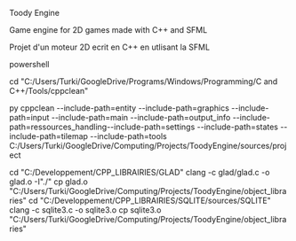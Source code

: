 Toody Engine

Game engine for 2D games made with C++ and SFML

Projet d'un moteur 2D ecrit en C++ en utlisant la SFML

powershell

cd "C:/Users/Turki/GoogleDrive/Programs/Windows/Programming/C and C++/Tools/cppclean"

py cppclean --include-path=entity --include-path=graphics --include-path=input --include-path=main --include-path=output_info --include-path=ressources_handling--include-path=settings --include-path=states --include-path=tilemap --include-path=tools C:/Users/Turki/GoogleDrive/Computing/Projects/ToodyEngine/sources/project

cd "C:/Developpement/CPP_LIBRAIRIES/GLAD"
clang -c glad/glad.c -o glad.o -I"./"
cp glad.o "C:/Users/Turki/GoogleDrive/Computing/Projects/ToodyEngine/object_libraries"
cd "C:/Developpement/CPP_LIBRAIRIES/SQLITE/sources/SQLITE"
clang -c sqlite3.c -o sqlite3.o
cp sqlite3.o "C:/Users/Turki/GoogleDrive/Computing/Projects/ToodyEngine/object_libraries"